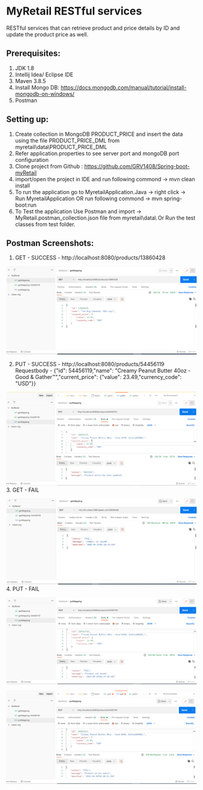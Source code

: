 # MyRetail RESTful services

RESTful services that can retrieve product and price details by ID and update the product price as well.

Prerequisites:
--------------
1. JDK 1.8
2. Intellij Idea/ Eclipse IDE
3. Maven 3.8.5
4. Install Mongo DB: https://docs.mongodb.com/manual/tutorial/install-mongodb-on-windows/
5. Postman

Setting up:
-------------
1. Create collection in MongoDB PRODUCT_PRICE and insert the data using the file PRODUCT_PRICE_DML from myretail\data\PRODUCT_PRICE_DML
2. Refer application.properties to see server port and mongoDB port configuration
3. Clone project from Github : https://github.com/GRV1408/Spring-boot-myRetail
4. import/open the project in IDE and run following commond -> mvn clean install
5. To run the application go to MyretailApplication.Java -> right click -> Run MyretailApplication OR run following commond -> mvn spring-boot:run
6. To Test the application Use Postman and import -> MyRetail.postman_collection.json file from myretail\data\ Or Run the test classes from test folder.

Postman Screenshots:
-------------
1. GET - SUCCESS - http://localhost:8080/products/13860428

![img_5.png](img_5.png)

2. PUT - SUCCESS - http://localhost:8080/products/54456119
         Requestbody - {"id": 54456119,"name": "Creamy Peanut Butter 40oz - Good &#38; Gather&#8482;","current_price": {"value": 23.49,"currency_code": "USD"}}

![img_6.png](img_6.png)
3. GET - FAIL

![img_7.png](img_7.png)
4. PUT - FAIL

![img_8.png](img_8.png)

![img_9.png](img_9.png)